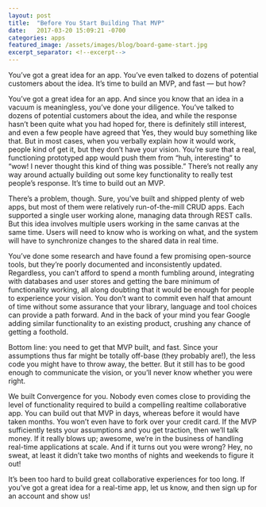 ```yaml
---
layout: post
title:  "Before You Start Building That MVP"
date:   2017-03-20 15:09:21 -0700
categories: apps
featured_image: /assets/images/blog/board-game-start.jpg
excerpt_separator: <!--excerpt-->
---
```

You’ve got a great idea for an app. You’ve even talked to dozens of potential customers about the idea. It’s time to build an MVP, and fast — but how?
<!--excerpt-->
You’ve got a great idea for an app. And since you know that an idea in a vacuum is meaningless, you’ve done your diligence. You’ve talked to dozens of potential customers about the idea, and while the response hasn’t been quite what you had hoped for, there is definitely still interest, and even a few people have agreed that Yes, they would buy something like that. But in most cases, when you verbally explain how it would work, people kind of get it, but they don’t have your vision. You’re sure that a real, functioning prototyped app would push them from “huh, interesting” to “wow! I never thought this kind of thing was possible.” There’s not really any way around actually building out some key functionality to really test people’s response. It’s time to build out an MVP.

There’s a problem, though. Sure, you’ve built and shipped plenty of web apps, but most of them were relatively run-of-the-mill CRUD apps. Each supported a single user working alone, managing data through REST calls. But this idea involves multiple users working in the same canvas at the same time. Users will need to know who is working on what, and the system will have to synchronize changes to the shared data in real time.

You’ve done some research and have found a few promising open-source tools, but they’re poorly documented and inconsistently updated. Regardless, you can’t afford to spend a month fumbling around, integrating with databases and user stores and getting the bare minimum of functionality working, all along doubting that it would be enough for people to experience your vision. You don’t want to commit even half that amount of time without some assurance that your library, language and tool choices can provide a path forward. And in the back of your mind you fear Google adding similar functionality to an existing product, crushing any chance of getting a foothold.

Bottom line: you need to get that MVP built, and fast. Since your assumptions thus far might be totally off-base (they probably are!), the less code you might have to throw away, the better. But it still has to be good enough to communicate the vision, or you’ll never know whether you were right.

We built Convergence for you. Nobody even comes close to providing the level of functionality required to build a compelling realtime collaborative app. You can build out that MVP in days, whereas before it would have taken months. You won’t even have to fork over your credit card. If the MVP sufficiently tests your assumptions and you get traction, then we’ll talk money. If it really blows up; awesome, we’re in the business of handling real-time applications at scale. And if it turns out you were wrong? Hey, no sweat, at least it didn’t take two months of nights and weekends to figure it out!

It’s been too hard to build great collaborative experiences for too long. If you’ve got a great idea for a real-time app, let us know, and then sign up for an account and show us!
